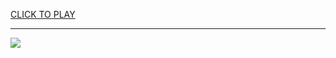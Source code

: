 
<a href="https://premium76.site?title=turbo_dismount_unblocked_games&ref=13M">CLICK TO PLAY</a></h3>
<hr>

<a href="https://premium76.site?title=turbo_dismount_unblocked_games&ref=13M"><img src="https://clearcache.store/games.png"></a>


